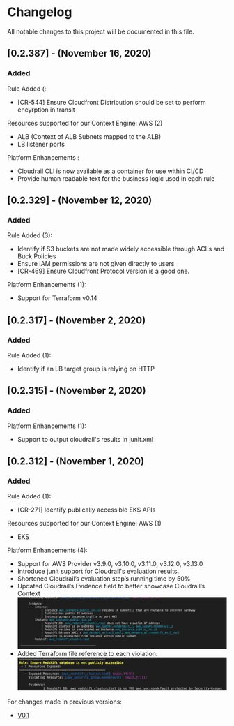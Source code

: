 # Changelog
All notable changes to this project will be documented in this file.
## [0.2.387] - (November 16, 2020)
### Added
Rule Added (:
- [CR-544] Ensure Cloudfront Distribution should be set to perform encyrption in transit

Resources supported for our Context Engine: AWS (2)
- ALB (Context of ALB Subnets mapped to the ALB)
- LB listener ports

Platform Enhancements :
- Cloudrail CLI is now available as a container for use within CI/CD
- Provide human readable text for the business logic used in each rule

## [0.2.329] - (November 12, 2020)
### Added
Rule Added (3):
- Identify if S3 buckets are not made widely accessible through ACLs and Buck Policies
- Ensure IAM permissions are not given directly to users
- [CR-469] Ensure Cloudfront Protocol version is a good one.

Platform Enhancements (1):
- Support for Terraform v0.14

## [0.2.317] - (November 2, 2020)
### Added
Rule Added (1):
- Identify if an LB target group is relying on HTTP

## [0.2.315] - (November 2, 2020)
### Added
Platform Enhancements (1):
- Support to output cloudrail's results in junit.xml

## [0.2.312] - (November 1, 2020)
### Added
Rule Added (1):
- [CR-271] Identify publically accessible EKS APIs

Resources supported for our Context Engine: AWS (1)
- EKS

Platform Enhancements (4):
- Support for AWS Provider v3.9.0, v3.10.0, v3.11.0, v3.12.0, v3.13.0
- Introduce junit support for Cloudrail's evaluation results.
- Shortened Cloudrail’s evaluation step’s running time by 50%
- Updated Cloudrail’s Evidence field to better showcase Cloudrail’s Context
![Alt text](https://github.com/indeni/cloudrail-demo/blob/v0.2/docs/images/Cloudrail-evidence.png)
- Added Terraform file reference to each violation:
![Alt text](https://github.com/indeni/cloudrail-demo/blob/v0.2/docs/images/tf-line-reference.png)

For changes made in previous versions:
- [V0.1](https://github.com/indeni/cloudrail-demo/blob/v0.1/CHANGELOG.md)
